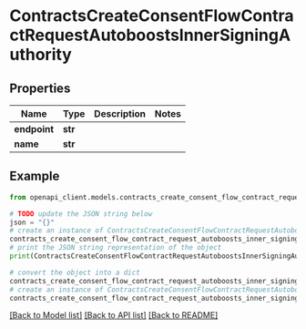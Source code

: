 # ContractsCreateConsentFlowContractRequestAutoboostsInnerSigningAuthority


## Properties

Name | Type | Description | Notes
------------ | ------------- | ------------- | -------------
**endpoint** | **str** |  | 
**name** | **str** |  | 

## Example

```python
from openapi_client.models.contracts_create_consent_flow_contract_request_autoboosts_inner_signing_authority import ContractsCreateConsentFlowContractRequestAutoboostsInnerSigningAuthority

# TODO update the JSON string below
json = "{}"
# create an instance of ContractsCreateConsentFlowContractRequestAutoboostsInnerSigningAuthority from a JSON string
contracts_create_consent_flow_contract_request_autoboosts_inner_signing_authority_instance = ContractsCreateConsentFlowContractRequestAutoboostsInnerSigningAuthority.from_json(json)
# print the JSON string representation of the object
print(ContractsCreateConsentFlowContractRequestAutoboostsInnerSigningAuthority.to_json())

# convert the object into a dict
contracts_create_consent_flow_contract_request_autoboosts_inner_signing_authority_dict = contracts_create_consent_flow_contract_request_autoboosts_inner_signing_authority_instance.to_dict()
# create an instance of ContractsCreateConsentFlowContractRequestAutoboostsInnerSigningAuthority from a dict
contracts_create_consent_flow_contract_request_autoboosts_inner_signing_authority_from_dict = ContractsCreateConsentFlowContractRequestAutoboostsInnerSigningAuthority.from_dict(contracts_create_consent_flow_contract_request_autoboosts_inner_signing_authority_dict)
```
[[Back to Model list]](../README.md#documentation-for-models) [[Back to API list]](../README.md#documentation-for-api-endpoints) [[Back to README]](../README.md)


